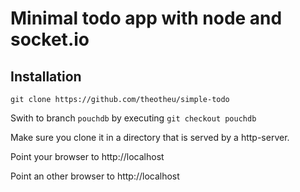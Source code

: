 # Minimal todo app with node and socket.io

## Installation

```git clone https://github.com/theotheu/simple-todo```

Swith to branch `pouchdb` by executing `git checkout pouchdb`

Make sure you clone it in a directory that is served by a http-server.

Point your browser to http://localhost

Point an other browser to http://localhost

